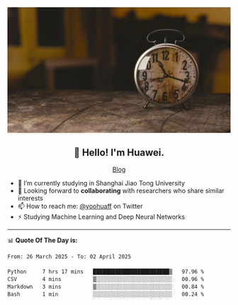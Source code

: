 <div align="center">
  <a href="https://github.com/JHW5981">
    <img src="./assets/background.jpg">
  </a>
</div>

<h2 align="center">👋 Hello! I'm Huawei.</h2>
<p align="center">
  <a href="https://blog.csdn.net/Edward__J?spm=1000.2115.3001.5343">Blog</a>
</p>


- 🔭 I’m currently studying in Shanghai Jiao Tong University
- 💬 Looking forward to **collaborating** with researchers who share similar interests
- 📫 How to reach me: [@yoohuaff](https://twitter.com/yoohuaff) on Twitter
- ⚡ Studying Machine Learning and Deep Neural Networks

-------
📊 **Quote Of The Day is:**
<!--START_SECTION:waka-->

```txt
From: 26 March 2025 - To: 02 April 2025

Python     7 hrs 17 mins   ████████████████████████▒   97.96 %
CSV        4 mins          ▒░░░░░░░░░░░░░░░░░░░░░░░░   00.96 %
Markdown   3 mins          ▒░░░░░░░░░░░░░░░░░░░░░░░░   00.84 %
Bash       1 min           ░░░░░░░░░░░░░░░░░░░░░░░░░   00.24 %
```

<!--END_SECTION:waka-->
